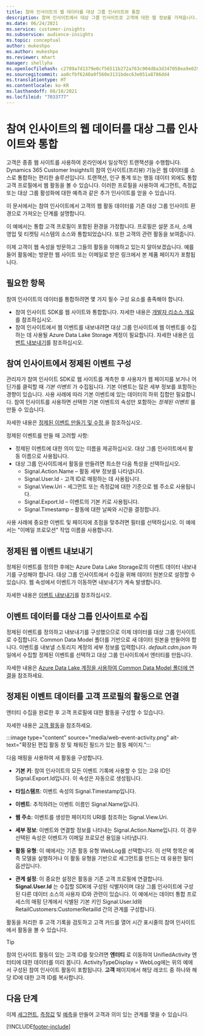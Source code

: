 ```yaml
---
title: 참여 인사이트의 웹 데이터를 대상 그룹 인사이트와 통합
description: 참여 인사이트에서 대상 그룹 인사이트로 고객에 대한 웹 정보를 가져옵니다.
ms.date: 06/24/2021
ms.service: customer-insights
ms.subservice: audience-insights
ms.topic: conceptual
author: mukeshpo
ms.author: mukeshpo
ms.reviewer: mhart
manager: shellyha
ms.openlocfilehash: c2789a7d1379e0cf56511b272a763c904d8a3d347058ea9e029aaff0f723a028
ms.sourcegitcommit: aa0cfbf6240a9f560e3131bdec63e051a8786dd4
ms.translationtype: HT
ms.contentlocale: ko-KR
ms.lasthandoff: 08/10/2021
ms.locfileid: "7033777"
---
```

# <a name="integrate-web-data-from-engagement-insights-with-audience-insights"></a>참여 인사이트의 웹 데이터를 대상 그룹 인사이트와 통합

고객은 종종 웹 사이트를 사용하여 온라인에서 일상적인 트랜잭션을 수행합니다. Dynamics 365 Customer Insights의 참여 인사이트(프리뷰) 기능은 웹 데이터를 소스로 통합하는 편리한 솔루션입니다. 트랜잭션, 인구 통계 또는 행동 데이터 외에도 통합 고객 프로필에서 웹 활동을 볼 수 있습니다. 이러한 프로필을 사용하여 세그먼트, 측정값 또는 대상 그룹 활성화에 대한 예측과 같은 추가 인사이트를 얻을 수 있습니다.

이 문서에서는 참여 인사이트에서 고객의 웹 활동 데이터를 기존 대상 그룹 인사이트 환경으로 가져오는 단계를 설명합니다.

이 예에서는 통합 고객 프로필이 포함된 환경을 가정합니다. 프로필은 설문 조사, 소매 영업 및 티켓팅 시스템의 소스와 통합되었습니다. 또한 고객의 관련 활동을 보여줍니다. 

이제 고객이 웹 속성을 방문하고 그들의 활동을 이해하고 있는지 알아보겠습니다. 예를 들어 활동에는 방문한 웹 사이트 또는 이메일로 받은 링크에서 본 제품 페이지가 포함됩니다.

## <a name="prerequisites"></a>필요한 항목

참여 인사이트의 데이터를 통합하려면 몇 가지 필수 구성 요소를 충족해야 합니다. 

- 참여 인사이트 SDK를 웹 사이트와 통합합니다. 자세한 내용은 [개발자 리소스 개요](../engagement-insights/developer-resources.md)를 참조하십시오.
- 참여 인사이트에서 웹 이벤트를 내보내려면 대상 그룹 인사이트에 웹 이벤트를 수집하는 데 사용될 Azure Data Lake Storage 계정이 필요합니다. 자세한 내용은 [이벤트 내보내기](../engagement-insights/export-events.md)를 참조하십시오.

## <a name="configure-refined-events-in-engagement-insights"></a>참여 인사이트에서 정제된 이벤트 구성

관리자가 참여 인사이트 SDK로 웹 사이트를 계측한 후 사용자가 웹 페이지를 보거나 어딘가를 클릭할 때 *기본 이벤트* 가 수집됩니다. 기본 이벤트는 많은 세부 정보를 포함하는 경향이 있습니다. 사용 사례에 따라 기본 이벤트에 있는 데이터의 하위 집합만 필요합니다. 참여 인사이트를 사용하면 선택한 기본 이벤트의 속성만 포함하는 *정제된 이벤트* 를 만들 수 있습니다.     

자세한 내용은 [정제된 이벤트 만들기 및 수정 ](../engagement-insights/refined-events.md)을 참조하십시오.

정제된 이벤트를 만들 때 고려할 사항: 

- 정제된 이벤트에 대한 의미 있는 이름을 제공하십시오. 대상 그룹 인사이트에서 활동 이름으로 사용됩니다.
- 대상 그룹 인사이트에서 활동을 만들려면 최소한 다음 특성을 선택하십시오. 
    - Signal.Action.Name – 활동 세부 정보를 나타냅니다.
    - Signal.User.Id - 고객 ID로 매핑하는 데 사용됩니다.
    - Signal.View.Uri - 세그먼트 또는 측정값에 대한 기준으로 웹 주소로 사용됩니다.
    - Signal.Export.Id – 이벤트의 기본 키로 사용됩니다.
    - Signal.Timestamp – 활동에 대한 날짜와 시간을 결정합니다.

사용 사례에 중요한 이벤트 및 페이지에 초점을 맞추려면 필터를 선택하십시오. 이 예에서는 "이메일 프로모션" 작업 이름을 사용합니다.

## <a name="export-the-refined-web-events"></a>정제된 웹 이벤트 내보내기 

정제된 이벤트를 정의한 후에는 Azure Data Lake Storage로의 이벤트 데이터 내보내기를 구성해야 합니다. 대상 그룹 인사이트에서 수집을 위해 데이터 원본으로 설정할 수 있습니다. 웹 속성에서 이벤트가 이동하면 내보내기가 계속 발생합니다.

자세한 내용은 [이벤트 내보내기](../engagement-insights/export-events.md)를 참조하십시오.

## <a name="ingest-event-data-to-audience-insights"></a>이벤트 데이터를 대상 그룹 인사이트로 수집

정제된 이벤트를 정의하고 내보내기를 구성했으므로 이제 데이터를 대상 그룹 인사이트로 수집합니다. Common Data Model 폴더를 기반으로 새 데이터 원본을 만들어야 합니다. 이벤트를 내보낼 스토리지 계정의 세부 정보를 입력합니다. *default.cdm.json* 파일에서 수집할 정제된 이벤트를 선택하고 대상 그룹 인사이트에서 엔터티를 만듭니다.

자세한 내용은 [Azure Data Lake 계정을 사용하여 Common Data Model 폴더에 연결](connect-common-data-model.md)을 참조하세요.


## <a name="relate-refined-event-data-as-an-activity-of-a-customer-profile"></a>정제된 이벤트 데이터를 고객 프로필의 활동으로 연결

엔터티 수집을 완료한 후 고객 프로필에 대한 활동을 구성할 수 있습니다.

자세한 내용은 [고객 활동](activities.md)을 참조하세요.

:::image type="content" source="media/web-event-activity.png" alt-text="확장된 편집 활동 창 및 채워진 필드가 있는 활동 페이지.":::

다음 매핑을 사용하여 새 활동을 구성합니다. 

- **기본 키**: 참여 인사이트의 모든 이벤트 기록에 사용할 수 있는 고유 ID인 Signal.Export.Id입니다. 이 속성은 자동으로 생성됩니다.

- **타임스탬프**: 이벤트 속성의 Signal.Timestamp입니다.

- **이벤트**: 추적하려는 이벤트 이름인 Signal.Name입니다.

- **웹 주소**: 이벤트를 생성한 페이지의 URI를 참조하는 Signal.View.Uri.

- **세부 정보**: 이벤트와 연결할 정보를 나타내는 Signal.Action.Name입니다. 이 경우 선택된 속성은 이벤트가 이메일 프로모션 용임을 나타냅니다.

- **활동 유형**: 이 예에서는 기존 활동 유형 WebLog를 선택합니다. 이 선택 항목은 예측 모델을 실행하거나 이 활동 유형을 기반으로 세그먼트를 만드는 데 유용한 필터 옵션입니다.

- **관계 설정**: 이 중요한 설정은 활동을 기존 고객 프로필에 연결합니다. **Signal.User.Id** 는 수집할 SDK에 구성된 식별자이며 대상 그룹 인사이트에 구성된 다른 데이터 소스의 사용자 ID와 관련이 있습니다. 이 예에서는 데이터 통합 프로세스의 매핑 단계에서 식별된 기본 키인 Signal.User.Id와 RetailCustomers:CustomerRetailId 간의 관계를 구성합니다.

활동을 처리한 후 고객 기록을 검토하고 고객 카드를 열어 시간 표시줄의 참여 인사이트에서 활동을 볼 수 있습니다. 

> [!TIP]
> 참여 인사이트 활동이 있는 고객 ID를 찾으려면 **엔터티** 로 이동하여 UnifiedActivity 엔터티에 대한 데이터를 미리 봅니다. ActivityTypeDisplay = WebLog에는 위의 예에서 구성된 참여 인사이트 활동이 포함됩니다. **고객** 페이지에서 해당 레코드 중 하나와 해당 ID에 대한 고객 ID를 복사합니다.

## <a name="next-steps"></a>다음 단계

이제 [세그먼트](segments.md), [측정값](measures.md) 및 [예측](predictions.md)을 만들어 고객과 의미 있는 관계를 맺을 수 있습니다.


[!INCLUDE[footer-include](../includes/footer-banner.md)]
